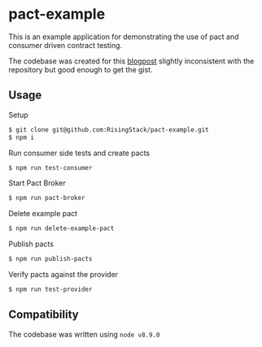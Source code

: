 # pact-example

This is an example application for demonstrating the use of pact and consumer driven contract testing.

The codebase was created for this [blogpost](https://blog.risingstack.com/consumer-driven-contract-testing-with-pact/) slightly inconsistent with the repository but good enough to get the gist.

## Usage

Setup

```bash
$ git clone git@github.com:RisingStack/pact-example.git
$ npm i
```

Run consumer side tests and create pacts

```bash
$ npm run test-consumer
```

Start Pact Broker

```bash
$ npm run pact-broker
```

Delete example pact

```bash
$ npm run delete-example-pact
```

Publish pacts

```bash
$ npm run publish-pacts
```

Verify pacts against the provider

```bash
$ npm run test-provider
```

## Compatibility

The codebase was written using `node v8.9.0`
